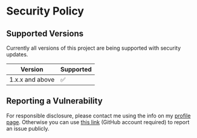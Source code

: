 # Security Policy

## Supported Versions

Currently all versions of this project are
being supported with security updates.

| Version         | Supported          |
| --------------- | ------------------ |
| 1.x.x and above | :white_check_mark: |

## Reporting a Vulnerability

For responsible disclosure, please contact me using the info on my [profile page](https://github.com/thomasleplus). Otherwise you can use [this link](https://github.com/thomasleplus/JEP-290/issues/new?assignees=thomasleplus&labels=security&template=security_vulnerability.md&title=%5BVULN%5D) (GitHub account required) to report an issue publicly.
